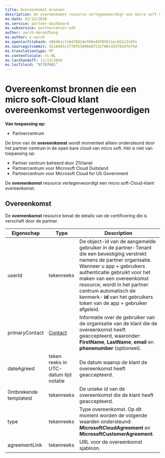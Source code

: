 ```yaml
---
title: Overeenkomst bronnen
description: De overeenkomst resource vertegenwoordigt een micro soft Cloud-klant overeenkomst met details van certificering van de partner.
ms.date: 02/12/2020
ms.service: partner-dashboard
ms.subservice: partnercenter-sdk
author: aarzh-AaronZhang
ms.author: v-aarzh
ms.openlocfilehash: d964b1c7c6d70814ef68e48f05611ecbb113c8fe
ms.sourcegitcommit: d1104d5c27f8fb3908a87532f80c432f0147ef5d
ms.translationtype: MT
ms.contentlocale: nl-NL
ms.lasthandoff: 11/13/2020
ms.locfileid: "97767601"
---
```

# <a name="agreement-resources-representing-a-microsoft-cloud-customer-agreement"></a>Overeenkomst bronnen die een micro soft-Cloud klant overeenkomst vertegenwoordigen

**Van toepassing op:**

- Partnercentrum

De bron van de **overeenkomst** wordt momenteel alleen ondersteund door het partner centrum in de open bare cloud van micro soft. Het is niet van toepassing op:

- Partner centrum beheerd door 21Vianet
- Partnercentrum voor Microsoft Cloud Duitsland
- Partnercentrum voor Microsoft Cloud for US Government

De **overeenkomst** resource vertegenwoordigt een micro soft-Cloud-klant overeenkomst.

## <a name="agreement"></a>Overeenkomst

De **overeenkomst** resource bevat de details van de certificering die is verschaft door de partner.

| Eigenschap       | Type   | Description                                                                                               |
|----------------|--------|-----------------------------------------------------------------------------------------------------------|
| userId         | tekenreeks                         | De object-id van de aangemelde gebruiker in de partner-Tenant die een bevestiging verstrekt namens de partner organisatie. Wanneer u app + gebruikers authenticatie gebruikt voor het maken van een overeenkomst resource, wordt in het partner centrum automatisch de kenmerk- **id** van het gebruikers token van de app + gebruiker afgeleid.                                                                             |
| primaryContact | [Contact](./utility-resources.md#contact) | Informatie over de gebruiker van de organisatie van de klant die de overeenkomst heeft geaccepteerd, waaronder:  **FirstName**, **LastName**, **email** en **phonenumber** (optioneel). |
| dateAgreed     | teken reeks in UTC-datum tijd notatie | De datum waarop de klant de overeenkomst heeft geaccepteerd.                                 |
| Ontbrekende templateid     |tekenreeks                          | De unieke id van de overeenkomst die de klant heeft geaccepteerd. |
| type           |tekenreeks                          | Type overeenkomst. Op dit moment worden de volgende waarden ondersteund: **MicrosoftCloudAgreement** en **MicrosoftCustomerAgreement**.|
| agreementLink  | tekenreeks                         | URL voor de overeenkomst sjabloon.                                                    |
